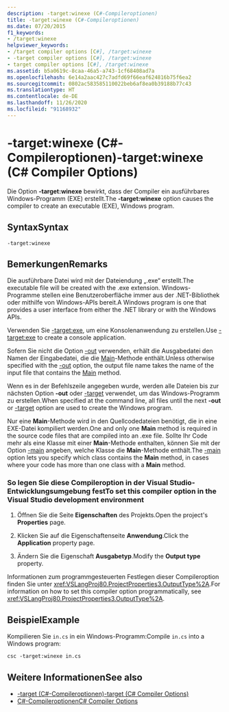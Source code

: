 ```yaml
---
description: -target:winexe (C#-Compileroptionen)
title: -target:winexe (C#-Compileroptionen)
ms.date: 07/20/2015
f1_keywords:
- /target:winexe
helpviewer_keywords:
- /target compiler options [C#], /target:winexe
- -target compiler options [C#], /target:winexe
- target compiler options [C#], /target:winexe
ms.assetid: b5a0619c-8caa-46a5-a743-1cf68408ad7a
ms.openlocfilehash: 6e14a2aac427c7adfd69f66eaf624816b75f6ea2
ms.sourcegitcommit: 0802ac583585110022beb6af8ea0b39188b77c43
ms.translationtype: HT
ms.contentlocale: de-DE
ms.lasthandoff: 11/26/2020
ms.locfileid: "91168932"
---
```

# <a name="-targetwinexe-c-compiler-options"></a><span data-ttu-id="ab2e8-103">-target:winexe (C#-Compileroptionen)</span><span class="sxs-lookup"><span data-stu-id="ab2e8-103">-target:winexe (C# Compiler Options)</span></span>

<span data-ttu-id="ab2e8-104">Die Option **-target:winexe** bewirkt, dass der Compiler ein ausführbares Windows-Programm (EXE) erstellt.</span><span class="sxs-lookup"><span data-stu-id="ab2e8-104">The **-target:winexe** option causes the compiler to create an executable (EXE), Windows program.</span></span>  
  
## <a name="syntax"></a><span data-ttu-id="ab2e8-105">Syntax</span><span class="sxs-lookup"><span data-stu-id="ab2e8-105">Syntax</span></span>  
  
```console  
-target:winexe  
```  
  
## <a name="remarks"></a><span data-ttu-id="ab2e8-106">Bemerkungen</span><span class="sxs-lookup"><span data-stu-id="ab2e8-106">Remarks</span></span>  

 <span data-ttu-id="ab2e8-107">Die ausführbare Datei wird mit der Dateiendung „.exe“ erstellt.</span><span class="sxs-lookup"><span data-stu-id="ab2e8-107">The executable file will be created with the .exe extension.</span></span> <span data-ttu-id="ab2e8-108">Windows-Programme stellen eine Benutzeroberfläche immer aus der .NET-Bibliothek oder mithilfe von Windows-APIs bereit.</span><span class="sxs-lookup"><span data-stu-id="ab2e8-108">A Windows program is one that provides a user interface from either the .NET library or with the Windows APIs.</span></span>  
  
 <span data-ttu-id="ab2e8-109">Verwenden Sie [-target:exe](./target-exe-compiler-option.md), um eine Konsolenanwendung zu erstellen.</span><span class="sxs-lookup"><span data-stu-id="ab2e8-109">Use [-target:exe](./target-exe-compiler-option.md) to create a console application.</span></span>  
  
 <span data-ttu-id="ab2e8-110">Sofern Sie nicht die Option [-out](./out-compiler-option.md) verwenden, erhält die Ausgabedatei den Namen der Eingabedatei, die die [Main](../../programming-guide/main-and-command-args/index.md)-Methode enthält.</span><span class="sxs-lookup"><span data-stu-id="ab2e8-110">Unless otherwise specified with the [-out](./out-compiler-option.md) option, the output file name takes the name of the input file that contains the [Main](../../programming-guide/main-and-command-args/index.md) method.</span></span>  
  
 <span data-ttu-id="ab2e8-111">Wenn es in der Befehlszeile angegeben wurde, werden alle Dateien bis zur nächsten Option **-out** oder [-target](./target-compiler-option.md) verwendet, um das Windows-Programm zu erstellen.</span><span class="sxs-lookup"><span data-stu-id="ab2e8-111">When specified at the command line, all files until the next **-out** or [-target](./target-compiler-option.md) option are used to create the Windows program.</span></span>  
  
 <span data-ttu-id="ab2e8-112">Nur eine **Main**-Methode wird in den Quellcodedateien benötigt, die in eine EXE-Datei kompiliert werden.</span><span class="sxs-lookup"><span data-stu-id="ab2e8-112">One and only one **Main** method is required in the source code files that are compiled into an .exe file.</span></span> <span data-ttu-id="ab2e8-113">Sollte Ihr Code mehr als eine Klasse mit einer **Main**-Methode enthalten, können Sie mit der Option [-main](./main-compiler-option.md) angeben, welche Klasse die **Main**-Methode enthält.</span><span class="sxs-lookup"><span data-stu-id="ab2e8-113">The [-main](./main-compiler-option.md) option lets you specify which class contains the **Main** method, in cases where your code has more than one class with a **Main** method.</span></span>  
  
### <a name="to-set-this-compiler-option-in-the-visual-studio-development-environment"></a><span data-ttu-id="ab2e8-114">So legen Sie diese Compileroption in der Visual Studio-Entwicklungsumgebung fest</span><span class="sxs-lookup"><span data-stu-id="ab2e8-114">To set this compiler option in the Visual Studio development environment</span></span>  
  
1. <span data-ttu-id="ab2e8-115">Öffnen Sie die Seite **Eigenschaften** des Projekts.</span><span class="sxs-lookup"><span data-stu-id="ab2e8-115">Open the project's **Properties** page.</span></span>  
  
2. <span data-ttu-id="ab2e8-116">Klicken Sie auf die Eigenschaftenseite **Anwendung**.</span><span class="sxs-lookup"><span data-stu-id="ab2e8-116">Click the **Application** property page.</span></span>  
  
3. <span data-ttu-id="ab2e8-117">Ändern Sie die Eigenschaft **Ausgabetyp**.</span><span class="sxs-lookup"><span data-stu-id="ab2e8-117">Modify the **Output type** property.</span></span>  
  
 <span data-ttu-id="ab2e8-118">Informationen zum programmgesteuerten Festlegen dieser Compileroption finden Sie unter <xref:VSLangProj80.ProjectProperties3.OutputType%2A>.</span><span class="sxs-lookup"><span data-stu-id="ab2e8-118">For information on how to set this compiler option programmatically, see <xref:VSLangProj80.ProjectProperties3.OutputType%2A>.</span></span>  
  
## <a name="example"></a><span data-ttu-id="ab2e8-119">Beispiel</span><span class="sxs-lookup"><span data-stu-id="ab2e8-119">Example</span></span>  

 <span data-ttu-id="ab2e8-120">Kompilieren Sie `in.cs` in ein Windows-Programm:</span><span class="sxs-lookup"><span data-stu-id="ab2e8-120">Compile `in.cs` into a Windows program:</span></span>  
  
```console  
csc -target:winexe in.cs  
```  
  
## <a name="see-also"></a><span data-ttu-id="ab2e8-121">Weitere Informationen</span><span class="sxs-lookup"><span data-stu-id="ab2e8-121">See also</span></span>

- [<span data-ttu-id="ab2e8-122">-target (C#-Compileroptionen)</span><span class="sxs-lookup"><span data-stu-id="ab2e8-122">-target (C# Compiler Options)</span></span>](./target-compiler-option.md)
- [<span data-ttu-id="ab2e8-123">C#-Compileroptionen</span><span class="sxs-lookup"><span data-stu-id="ab2e8-123">C# Compiler Options</span></span>](./index.md)

